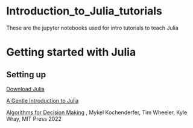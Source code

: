 # Introduction_to_Julia_tutorials
These are the jupyter notebooks used for intro tutorials to teach Julia

# Getting started with Julia

## Setting up
[Download Julia](https://julialang.org/downloads/)

[A Gentle Introduction to Julia](https://www.youtube.com/watch?v=4igzy3bGVkQ)

[Algorithms for Decision Making](https://algorithmsbook.com) , Mykel Kochenderfer, Tim Wheeler, Kyle Wray, MIT Press 2022
